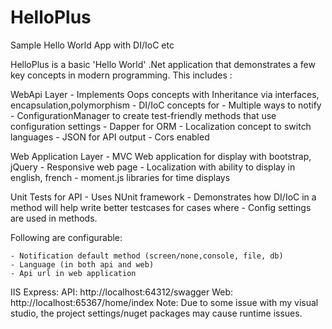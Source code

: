 # HelloPlus
Sample Hello World App with DI/IoC etc


HelloPlus is a basic 'Hello World' .Net application that demonstrates a few key concepts in modern programming. 
This includes :

WebApi Layer
	- Implements Oops concepts with Inheritance via interfaces, encapsulation,polymorphism
	- DI/IoC concepts for 
		- Multiple ways to notify
		- ConfigurationManager to create test-friendly methods that use configuration settings
	- Dapper for ORM
	- Localization concept to switch languages
	- JSON for API output
	- Cors enabled

Web Application Layer
	  - MVC Web application for display with bootstrap, jQuery
	  - Responsive web page
	  - Localization with ability to display in english, french
	  - moment.js libraries for time displays

Unit Tests for API
	  - Uses NUnit framework
	  - Demonstrates how DI/IoC in a method will help write better testcases for cases where
	    - Config settings are used in methods.

Following are configurable:

	- Notification default method (screen/none,console, file, db)
	- Language (in both api and web)
	- Api url in web application

IIS Express:
	API: http://localhost:64312/swagger
	Web: http://localhost:65367/home/index
Note: Due to some issue with my visual studio, the project settings/nuget packages may cause runtime issues. 
